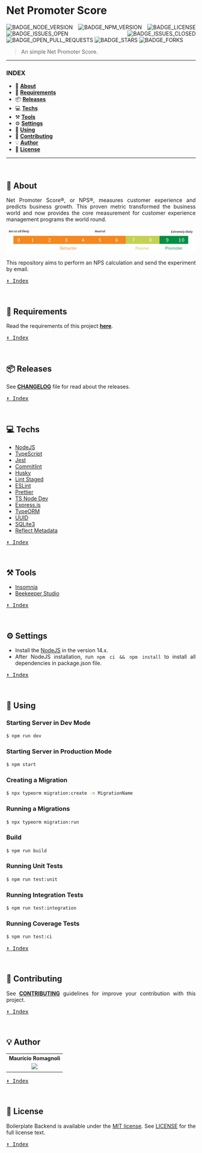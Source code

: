 <div align='justify'>

# **Net Promoter Score**

![BADGE_NODE_VERSION]
![BADGE_NPM_VERSION]
![BADGE_LICENSE]
![BADGE_ISSUES_OPEN]
![BADGE_ISSUES_CLOSED]
![BADGE_OPEN_PULL_REQUESTS]
![BADGE_STARS]
![BADGE_FORKS]

> An simple Net Promoter Score.

---

### **INDEX**

- 📄 **[About](#about)**
- 📝 **[Requirements](-requirements)**
- 📦 **[Releases](#-releases)**
- 💻 **[Techs](#-techs)**
- ⚒️ **[Tools](#%EF%B8%8F-tools)**
- ⚙️ **[Settings](#%EF%B8%8F-settings)**
- 🍷 **[Using](#-using)**
- 🌱 **[Contributing](#-contributing)**
- 💡 **[Author](#-author)**
- 🧾 **[License](#-license)**

---

<br>

## 📄 **About**

Net Promoter Score®, or NPS®, measures customer experience and predicts business growth. This proven metric transformed the business world and now provides the core measurement for customer experience management programs the world round.

![](./assets/nps.png)

This repository aims to perform an NPS calculation and send the experiment by email.

<kbd>[⬆️ Index](#index)</kbd>

<br>

## 📝 **Requirements**

Read the requirements of this project **[here](./docs/requirements)**.

<kbd>[⬆️ Index](#index)</kbd>

<br>

## 📦 **Releases**

See **[CHANGELOG](./docs/guides/CHANGELOG.md)** file for read about the releases.

<kbd>[⬆️ Index](#index)</kbd>

<br>

## 💻 **Techs**

- [NodeJS](https://nodejs.org/en/)
- [TypeScript](https://www.typescriptlang.org/)
- [Jest](https://jestjs.io/)
- [Commitlint](https://github.com/conventional-changelog/commitlint)
- [Husky](https://github.com/typicode/husky)
- [Lint Staged](https://github.com/okonet/lint-staged)
- [ESLint](https://eslint.org/)
- [Prettier](https://prettier.io/)
- [TS Node Dev](https://www.npmjs.com/package/ts-node-dev)
- [Express.js](https://expressjs.com/)
- [TypeORM](https://typeorm.io/#/)
- [UUID](https://www.npmjs.com/package/uuid)
- [SQLite3](https://www.npmjs.com/package/sqlite3)
- [Reflect Metadata](https://www.npmjs.com/package/reflect-metadata)

<kbd>[⬆️ Index](#index)</kbd>

<br>

## ⚒️ **Tools**

- [Insomnia](https://insomnia.rest/)
- [Beekeeper Studio](https://www.beekeeperstudio.io/)

<kbd>[⬆️ Index](#index)</kbd>

<br>

## ⚙️ **Settings**

- Install the [NodeJS](https://nodejs.org/en/download/) in the version 14.x.
- After NodeJS installation, run `npm ci && npm install` to install all dependencies in package.json file.

<kbd>[⬆️ Index](#index)</kbd>

<br>

## 🍷 **Using**

### Starting Server in Dev Mode

```bash
$ npm run dev
```

### Starting Server in Production Mode

```bash
$ npm start
```

### Creating a Migration

```bash
$ npx typeorm migration:create -n MigrationName
```

### Running a Migrations

```bash
$ npx typeorm migration:run
```

### Build

```bash
$ npm run build
```

### Running Unit Tests

```bash
$ npm run test:unit
```

### Running Integration Tests

```bash
$ npm run test:integration
```

### Running Coverage Tests

```bash
$ npm run test:ci
```

<kbd>[⬆️ Index](#index)</kbd>

<br>

## 🌱 **Contributing**

See **[CONTRIBUTING](./docs/guides/CONTRIBUTING.md)** guidelines for improve your contribution with this project.

<kbd>[⬆️ Index](#index)</kbd>

<br>

## 💡 **Author**

<table>
  <tr align=center>
    <th><strong>Maurício Romagnoli</strong></th>
  </tr>
  <tr align=center>
    <td>
      <a href="https://www.linkedin.com/in/mauricioromagnoli/">
        <img width="200" src="https://avatars1.githubusercontent.com/u/38081852?s=460&u=0efcf96c90b1343962f6b881fd230cebb98e1dcb&v=4">
      </a>
    </td>
  </tr>
</table>

<kbd>[⬆️ Index](#index)</kbd>

<br>

## 🧾 **License**

Boilerplate Backend is available under the [MIT license](https://opensource.org/licenses/MIT). See [LICENSE](./LICENSE) for the full license text.

<kbd>[⬆️ Index](#index)</kbd>

<br>

</div>

<!-- Badges -->

[BADGE_NODE_VERSION]: https://img.shields.io/badge/nodejs-v14.15.3-3c873a

[BADGE_NPM_VERSION]: https://img.shields.io/badge/npm-v6.14.9-cc3534

[BADGE_LICENSE]: https://img.shields.io/github/license/x0n4d0/boilerplate-backend

[BADGE_ISSUES_OPEN]: https://img.shields.io/github/issues/x0n4d0/boilerplate-backend

[BADGE_ISSUES_CLOSED]: https://img.shields.io/github/issues-closed/x0n4d0/boilerplate-backend?color=red

[BADGE_OPEN_PULL_REQUESTS]: https://img.shields.io/github/issues-pr/x0n4d0/boilerplate-backend?color=blue

[BADGE_STARS]: https://img.shields.io/github/stars/x0n4d0/boilerplate-backend?color=inactive

[BADGE_FORKS]: https://img.shields.io/github/forks/x0n4d0/boilerplate-backend?color=inactive
